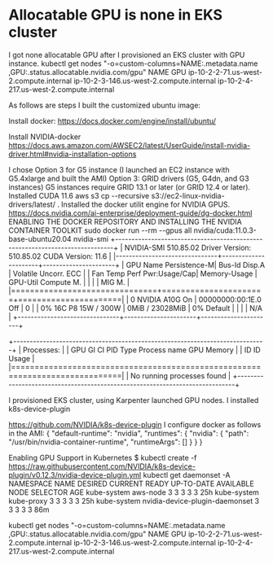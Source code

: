 
# Allocatable GPU is none in EKS cluster

I got none allocatable GPU after I provisioned an EKS cluster with GPU instance.
kubectl get nodes "-o=custom-columns=NAME:.metadata.name ,GPU:.status.allocatable.nvidia.com/gpu"
NAME                                       GPU
ip-10-2-2-71.us-west-2.compute.internal    <none>
ip-10-2-3-146.us-west-2.compute.internal   <none>
ip-10-2-4-217.us-west-2.compute.internal   <none>

As follows are steps I built the customized ubuntu image:

Install docker:
https://docs.docker.com/engine/install/ubuntu/

Install NVIDIA-docker
https://docs.aws.amazon.com/AWSEC2/latest/UserGuide/install-nvidia-driver.html#nvidia-installation-options


I chose Option 3 for G5 instance (I launched an EC2 instance with G5.4xlarge and built the AMI)
Option 3: GRID drivers (G5, G4dn, and G3 instances)
G5 instances require GRID 13.1 or later (or GRID 12.4 or later).
Installed CUDA 11.6
aws s3 cp --recursive s3://ec2-linux-nvidia-drivers/latest/ .
Installed the docker utilit engine for NVIDIA GPUS.
https://docs.nvidia.com/ai-enterprise/deployment-guide/dg-docker.html
ENABLING THE DOCKER REPOSITORY AND INSTALLING THE NVIDIA CONTAINER TOOLKIT
sudo docker run --rm --gpus all nvidia/cuda:11.0.3-base-ubuntu20.04 nvidia-smi
+-----------------------------------------------------------------------------+
| NVIDIA-SMI 510.85.02    Driver Version: 510.85.02    CUDA Version: 11.6     |
|-------------------------------+----------------------+----------------------+
| GPU  Name        Persistence-M| Bus-Id        Disp.A | Volatile Uncorr. ECC |
| Fan  Temp  Perf  Pwr:Usage/Cap|         Memory-Usage | GPU-Util  Compute M. |
|                               |                      |               MIG M. |
|===============================+======================+======================|
|   0  NVIDIA A10G         On   | 00000000:00:1E.0 Off |                    0 |
|  0%   16C    P8    15W / 300W |      0MiB / 23028MiB |      0%      Default |
|                               |                      |                  N/A |
+-------------------------------+----------------------+----------------------+

+-----------------------------------------------------------------------------+
| Processes:                                                                  |
|  GPU   GI   CI        PID   Type   Process name                  GPU Memory |
|        ID   ID                                                   Usage      |
|=============================================================================|
|  No running processes found                                                 |
+-----------------------------------------------------------------------------+


I provisioned EKS cluster, using Karpenter launched GPU nodes. I installed k8s-device-plugin

https://github.com/NVIDIA/k8s-device-plugin
I configure docker as follows in the AMI:
{
    "default-runtime": "nvidia",
    "runtimes": {
        "nvidia": {
            "path": "/usr/bin/nvidia-container-runtime",
            "runtimeArgs": []
        }
    }
}

Enabling GPU Support in Kubernetes
$ kubectl create -f https://raw.githubusercontent.com/NVIDIA/k8s-device-plugin/v0.12.3/nvidia-device-plugin.yml
 kubectl get daemonset -A
NAMESPACE     NAME                                  DESIRED   CURRENT   READY   UP-TO-DATE   AVAILABLE   NODE SELECTOR   AGE
kube-system   aws-node                              3         3         3       3            3           <none>          25h
kube-system   kube-proxy                            3         3         3       3            3           <none>          25h
kube-system   nvidia-device-plugin-daemonset        3         3         3       3            3           <none>          86m

kubectl get nodes "-o=custom-columns=NAME:.metadata.name ,GPU:.status.allocatable.nvidia.com/gpu"
NAME                                       GPU
ip-10-2-2-71.us-west-2.compute.internal    <none>
ip-10-2-3-146.us-west-2.compute.internal   <none>
ip-10-2-4-217.us-west-2.compute.internal   <none>



        